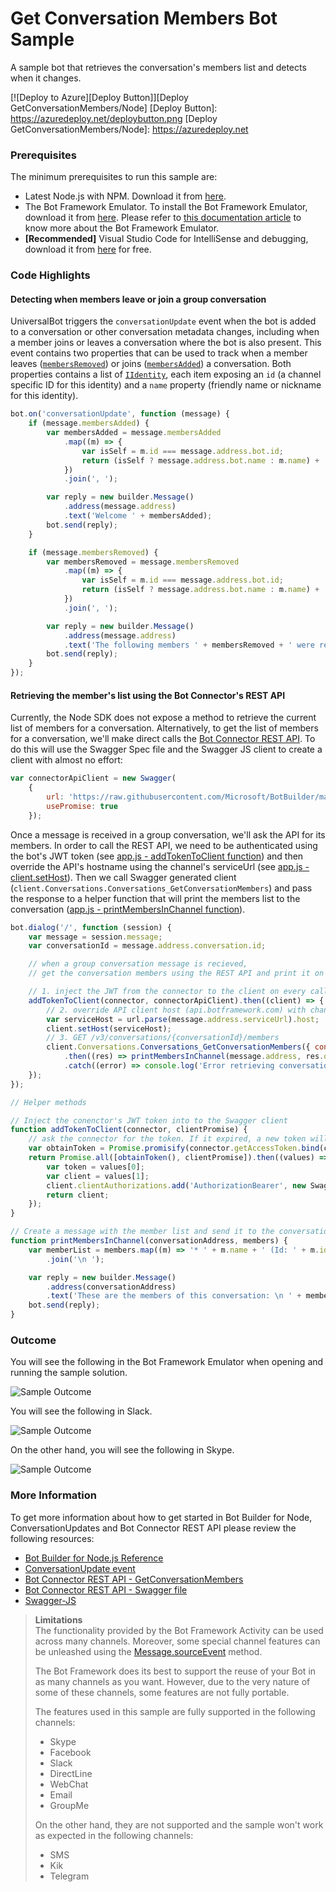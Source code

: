 # Get Conversation Members Bot Sample

A sample bot that retrieves the conversation's members list and detects when it changes.

[![Deploy to Azure][Deploy Button]][Deploy GetConversationMembers/Node]
[Deploy Button]: https://azuredeploy.net/deploybutton.png
[Deploy GetConversationMembers/Node]: https://azuredeploy.net

### Prerequisites

The minimum prerequisites to run this sample are:
* Latest Node.js with NPM. Download it from [here](https://nodejs.org/en/download/).
* The Bot Framework Emulator. To install the Bot Framework Emulator, download it from [here](https://aka.ms/bf-bc-emulator). Please refer to [this documentation article](https://docs.botframework.com/en-us/csharp/builder/sdkreference/gettingstarted.html#emulator) to know more about the Bot Framework Emulator.
* **[Recommended]** Visual Studio Code for IntelliSense and debugging, download it from [here](https://code.visualstudio.com/) for free.

### Code Highlights

#### Detecting when members leave or join a group conversation

UniversalBot triggers the `conversationUpdate` event when the bot is added to a conversation or other conversation metadata changes, including when a member joins or leaves a conversation where the bot is also present.
This event contains two properties that can be used to track when a member leaves ([`membersRemoved`](https://docs.botframework.com/en-us/node/builder/chat-reference/interfaces/_botbuilder_d_.iconversationupdate.html#membersremoved)) or joins ([`membersAdded`](https://docs.botframework.com/en-us/node/builder/chat-reference/interfaces/_botbuilder_d_.iconversationupdate.html#membersadded)) a conversation.
Both properties contains a list of [`IIdentity`](https://docs.botframework.com/en-us/node/builder/chat-reference/interfaces/_botbuilder_d_.iidentity.html), each item exposing an `id` (a channel specific ID for this identity) and a `name` property (friendly name or nickname for this identity).

````JavaScript
bot.on('conversationUpdate', function (message) {
    if (message.membersAdded) {
        var membersAdded = message.membersAdded
            .map((m) => {
                var isSelf = m.id === message.address.bot.id;
                return (isSelf ? message.address.bot.name : m.name) + ' (Id: ' + m.id + ')';
            })
            .join(', ');

        var reply = new builder.Message()
            .address(message.address)
            .text('Welcome ' + membersAdded);
        bot.send(reply);
    }

    if (message.membersRemoved) {
        var membersRemoved = message.membersRemoved
            .map((m) => {
                var isSelf = m.id === message.address.bot.id;
                return (isSelf ? message.address.bot.name : m.name) + ' (Id: ' + m.id + ')';
            })
            .join(', ');

        var reply = new builder.Message()
            .address(message.address)
            .text('The following members ' + membersRemoved + ' were removed or left the conversation :(');
        bot.send(reply);
    }
});
````

#### Retrieving the member's list using the Bot Connector's REST API

Currently, the Node SDK does not expose a method to retrieve the current list of members for a conversation. Alternatively, to get the list of members for a conversation, we'll make direct calls the [Bot Connector REST API](https://docs.botframework.com/en-us/restapi/connector/#!/Conversations/Conversations_GetConversationMembers).
To do this will use the Swagger Spec file and the Swagger JS client to create a client with almost no effort:  

````JavaScript
var connectorApiClient = new Swagger(
    {
        url: 'https://raw.githubusercontent.com/Microsoft/BotBuilder/master/CSharp/Library/Microsoft.Bot.Connector/Swagger/ConnectorAPI.json',
        usePromise: true
    });
````

Once a message is received in a group conversation, we'll ask the API for its members. In order to call the REST API, we need to be authenticated using the bot's JWT token (see [app.js - addTokenToClient function](app.js#L80-L90)) and then override the API's hostname using the channel's serviceUrl (see [app.js - client.setHost](app.js#L68-L70)).
Then we call Swagger generated client (`client.Conversations.Conversations_GetConversationMembers`) and pass the response to a helper function that will print the members list to the conversation ([app.js - printMembersInChannel function](app.js#L92-L103)).

````JavaScript
bot.dialog('/', function (session) {
    var message = session.message;
    var conversationId = message.address.conversation.id;

    // when a group conversation message is recieved,
    // get the conversation members using the REST API and print it on the conversation.

    // 1. inject the JWT from the connector to the client on every call
    addTokenToClient(connector, connectorApiClient).then((client) => {
        // 2. override API client host (api.botframework.com) with channel's serviceHost (e.g.: slack.botframework.com)
        var serviceHost = url.parse(message.address.serviceUrl).host;
        client.setHost(serviceHost);
        // 3. GET /v3/conversations/{conversationId}/members
        client.Conversations.Conversations_GetConversationMembers({ conversationId: conversationId })
            .then((res) => printMembersInChannel(message.address, res.obj))
            .catch((error) => console.log('Error retrieving conversation members: ' + error.statusText));
    });
});

// Helper methods

// Inject the conenctor's JWT token into to the Swagger client
function addTokenToClient(connector, clientPromise) {
    // ask the connector for the token. If it expired, a new token will be requested to the API
    var obtainToken = Promise.promisify(connector.getAccessToken.bind(connector));
    return Promise.all([obtainToken(), clientPromise]).then((values) => {
        var token = values[0];
        var client = values[1];
        client.clientAuthorizations.add('AuthorizationBearer', new Swagger.ApiKeyAuthorization('Authorization', 'Bearer ' + token, 'header'));
        return client;
    });
}

// Create a message with the member list and send it to the conversationAddress
function printMembersInChannel(conversationAddress, members) {
    var memberList = members.map((m) => '* ' + m.name + ' (Id: ' + m.id + ')')
        .join('\n ');

    var reply = new builder.Message()
        .address(conversationAddress)
        .text('These are the members of this conversation: \n ' + memberList);
    bot.send(reply);
}
````

### Outcome

You will see the following in the Bot Framework Emulator when opening and running the sample solution.

![Sample Outcome](images/outcome-emulator.png)

You will see the following in Slack.

![Sample Outcome](images/outcome-slack.png)

On the other hand, you will see the following in Skype.

![Sample Outcome](images/outcome-skype.png)

### More Information

To get more information about how to get started in Bot Builder for Node, ConversationUpdates and Bot Connector REST API please review the following resources:
* [Bot Builder for Node.js Reference](https://docs.botframework.com/en-us/node/builder/overview/#navtitle)
* [ConversationUpdate event](https://docs.botframework.com/en-us/node/builder/chat-reference/interfaces/_botbuilder_d_.iconversationupdate.html)
* [Bot Connector REST API - GetConversationMembers](https://docs.botframework.com/en-us/restapi/connector/#!/Conversations/Conversations_GetConversationMembers)
* [Bot Connector REST API - Swagger file](https://docs.botframework.com/en-us/restapi/connector/ConnectorAPI.json)
* [Swagger-JS](https://github.com/swagger-api/swagger-js)

> **Limitations**  
> The functionality provided by the Bot Framework Activity can be used across many channels. Moreover, some special channel features can be unleashed using the [Message.sourceEvent](https://docs.botframework.com/en-us/node/builder/chat-reference/classes/_botbuilder_d_.message.html#sourceevent) method.
> 
> The Bot Framework does its best to support the reuse of your Bot in as many channels as you want. However, due to the very nature of some of these channels, some features are not fully portable.
> 
> The features used in this sample are fully supported in the following channels:
> - Skype
> - Facebook
> - Slack
> - DirectLine
> - WebChat
> - Email
> - GroupMe
> 
> On the other hand, they are not supported and the sample won't work as expected in the following channels:
> - SMS
> - Kik
> - Telegram
